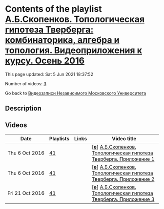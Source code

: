 # Contents of the playlist [А.Б.Скопенков.   Топологическая гипотеза Тверберга: комбинаторика, алгебра и топология. Видеоприложения к курсу. Осень 2016](https://www.youtube.com/playlist?list=PLp9ABVh6_x4GRfyYg3Q5LoLlm710WosO5)

This page updated: Sat 5 Jun 2021 18:37:52

Number of videos: [3](#videos)

Go back to [Видеозаписи Независимого Московского Университета](../README.md)

## Description



## Videos

|Date|Playlists|Links|Video title|
|---|---|---|---|
| Thu&nbsp;6&nbsp;Oct&nbsp;2016 | [41](../playlists/41 "А.Б.Скопенков.   Топологическая гипотеза Тверберга: комбинаторика, алгебра и топология. Видеоприложения к курсу. Осень 2016") |  | [[**e**](https://studio.youtube.com/video/jALqjD6SUdg/edit "Edit")] [А.Б.Скопенков. Топологическая гипотеза Тверберга. Приложение 1](https://www.youtube.com/watch?v=jALqjD6SUdg&list=PLp9ABVh6_x4GRfyYg3Q5LoLlm710WosO5) |
| Thu&nbsp;6&nbsp;Oct&nbsp;2016 | [41](../playlists/41 "А.Б.Скопенков.   Топологическая гипотеза Тверберга: комбинаторика, алгебра и топология. Видеоприложения к курсу. Осень 2016") |  | [[**e**](https://studio.youtube.com/video/_62zIRxiJE0/edit "Edit")] [А.Б.Скопенков. Топологическая гипотеза Тверберга. Приложение 2](https://www.youtube.com/watch?v=_62zIRxiJE0&list=PLp9ABVh6_x4GRfyYg3Q5LoLlm710WosO5) |
| Fri&nbsp;21&nbsp;Oct&nbsp;2016 | [41](../playlists/41 "А.Б.Скопенков.   Топологическая гипотеза Тверберга: комбинаторика, алгебра и топология. Видеоприложения к курсу. Осень 2016") |  | [[**e**](https://studio.youtube.com/video/50nM_AbqAZg/edit "Edit")] [А.Б.Скопенков. Топологическая гипотеза Тверберга. Приложение 3](https://www.youtube.com/watch?v=50nM_AbqAZg&list=PLp9ABVh6_x4GRfyYg3Q5LoLlm710WosO5) |
